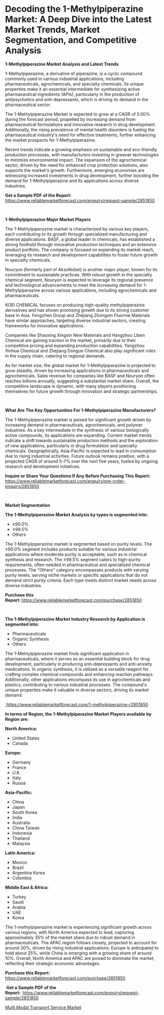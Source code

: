 <p><h1>Decoding the 1-Methylpiperazine Market: A Deep Dive into the Latest Market Trends, Market Segmentation, and Competitive Analysis</h1></p><p><strong>1-Methylpiperazine Market Analysis and Latest Trends</strong></p>
<p><p>1-Methylpiperazine, a derivative of piperazine, is a cyclic compound commonly used in various industrial applications, including pharmaceuticals, agrochemicals, and specialty chemicals. Its unique properties make it an essential intermediate for synthesizing active pharmaceutical ingredients (APIs), particularly in the production of antipsychotics and anti-depressants, which is driving its demand in the pharmaceutical sector.</p><p>The 1-Methylpiperazine Market is expected to grow at a CAGR of 5.00% during the forecast period, propelled by increasing demand from pharmaceutical formulations and innovative research in drug development. Additionally, the rising prevalence of mental health disorders is fueling the pharmaceutical industry's need for effective treatments, further enhancing the market prospects for 1-Methylpiperazine.</p><p>Recent trends indicate a growing emphasis on sustainable and eco-friendly production processes, with manufacturers investing in greener technologies to minimize environmental impact. The expansion of the agrochemical sector, driven by the need for enhanced crop protection solutions, also supports the market's growth. Furthermore, emerging economies are witnessing increased investments in drug development, further boosting the demand for 1-Methylpiperazine and its applications across diverse industries.</p></p>
<p><strong>Get a Sample PDF of the Report:&nbsp;</strong> <a href="https://www.reliablemarketforecast.com/enquiry/request-sample/2851850?utm_campaign=2755&utm_medium=2&utm_source=Github&utm_content=ia&utm_term=11032025&utm_id=1-methylpiperazine">https://www.reliablemarketforecast.com/enquiry/request-sample/2851850</a></p>
<p>&nbsp;</p>
<p><strong>1-Methylpiperazine Major Market Players</strong></p>
<p><p>The 1-Methylpiperazine market is characterized by various key players, each contributing to its growth through specialized manufacturing and diverse applications. BASF, a global leader in chemicals, has established a strong foothold through innovative production techniques and an extensive product portfolio. The company is focused on expanding its market reach, leveraging its research and development capabilities to foster future growth in specialty chemicals.</p><p>Nouryon (formerly part of AkzoNobel) is another major player, known for its commitment to sustainable practices. With robust growth in the specialty chemical segment, Nouryon is expected to leverage its regional presence and technological advancements to meet the increasing demand for 1-Methylpiperazine across various applications, including agrochemicals and pharmaceuticals.</p><p>KOEI CHEMICAL focuses on producing high-quality methylpiperazine derivatives and has shown promising growth due to its strong customer base in Asia. Fengchen Group and Zhejiang Zhongxin Fluorine Materials have similar approaches, targeting diverse industrial sectors, creating frameworks for innovative applications.</p><p>Companies like Shaoxing Xingxin New Materials and Hangzhou Liben Chemical are gaining traction in the market, primarily due to their competitive pricing and expanding production capabilities. Yangzhou Xinhua Chemical and Zhejiang Dongue Chemical also play significant roles in the supply chain, catering to regional demands.</p><p>As for market size, the global market for 1-Methylpiperazine is projected to grow steadily, driven by increasing applications in pharmaceuticals and agrochemicals. Sales revenue for companies like BASF and Nouryon often reaches billions annually, suggesting a substantial market share. Overall, the competitive landscape is dynamic, with many players positioning themselves for future growth through innovation and strategic partnerships.</p></p>
<p>&nbsp;</p>
<p><strong>What Are The Key Opportunities For 1-Methylpiperazine Manufacturers?</strong></p>
<p><p>The 1-Methylpiperazine market is poised for significant growth driven by increasing demand in pharmaceuticals, agrochemicals, and polymer industries. As a key intermediate in the synthesis of various biologically active compounds, its applications are expanding. Current market trends indicate a shift towards sustainable production methods and the exploration of new applications, particularly in drug formulation and specialty chemicals. Geographically, Asia-Pacific is expected to lead in consumption due to rising industrial activities. Future outlook remains positive, with a projected CAGR of around 5-7% over the next five years, fueled by ongoing research and development initiatives.</p></p>
<p><strong>Inquire or Share Your Questions If Any Before Purchasing This Report:</strong> <a href="https://www.reliablemarketforecast.com/enquiry/pre-order-enquiry/2851850?utm_campaign=2755&utm_medium=2&utm_source=Github&utm_content=ia&utm_term=11032025&utm_id=1-methylpiperazine">https://www.reliablemarketforecast.com/enquiry/pre-order-enquiry/2851850</a></p>
<p>&nbsp;</p>
<p><strong>Market Segmentation</strong></p>
<p><strong>The 1-Methylpiperazine Market Analysis by types is segmented into:</strong></p>
<p><ul><li>≥90.0%</li><li>≥99.5%</li><li>Others</li></ul></p>
<p><p>The 1-Methylpiperazine market is segmented based on purity levels. The ≥90.0% segment includes products suitable for various industrial applications where moderate purity is acceptable, such as in chemical synthesis and research. The ≥99.5% segment caters to high-purity requirements, often needed in pharmaceutical and specialized chemical processes. The "Others" category encompasses products with varying purity levels, serving niche markets or specific applications that do not demand strict purity criteria. Each type meets distinct market needs across diverse industries.</p></p>
<p><strong>Purchase this Report:&nbsp;</strong><a href="https://www.reliablemarketforecast.com/purchase/2851850?utm_campaign=2755&utm_medium=2&utm_source=Github&utm_content=ia&utm_term=11032025&utm_id=1-methylpiperazine">https://www.reliablemarketforecast.com/purchase/2851850</a></p>
<p>&nbsp;</p>
<p><strong>The 1-Methylpiperazine Market Industry Research by Application is segmented into:</strong></p>
<p><ul><li>Pharmaceuticals</li><li>Organic Synthesis</li><li>Others</li></ul></p>
<p><p>The 1-Methylpiperazine market finds significant application in pharmaceuticals, where it serves as an essential building block for drug development, particularly in producing anti-depressants and anti-anxiety medications. In organic synthesis, it is utilized as a versatile reagent for crafting complex chemical compounds and enhancing reaction pathways. Additionally, other applications encompass its use in agrochemicals and plastics, contributing to various industrial processes. The compound's unique properties make it valuable in diverse sectors, driving its market demand.</p></p>
<p><a href="https://www.reliablemarketforecast.com/1-methylpiperazine-r2851850?utm_campaign=2755&utm_medium=2&utm_source=Github&utm_content=ia&utm_term=11032025&utm_id=1-methylpiperazine">&nbsp;https://www.reliablemarketforecast.com/1-methylpiperazine-r2851850</a></p>
<p><strong>In terms of Region, the 1-Methylpiperazine Market Players available by Region are:</strong></p>
<p>
    <p> <strong> North America: </strong>
        <ul>
            <li>United States</li>
            <li>Canada</li>
        </ul>
        </p> 
    <p> <strong> Europe: </strong>
        <ul>
            <li>Germany</li>
            <li>France</li>
            <li>U.K.</li>
            <li>Italy</li>
            <li>Russia</li>
        </ul>
        </p> 
    <p> <strong> Asia-Pacific: </strong>
        <ul>
            <li>China</li>
            <li>Japan</li>
            <li>South Korea</li>
            <li>India</li>
            <li>Australia</li>
            <li>China Taiwan</li>
            <li>Indonesia</li>
            <li>Thailand</li>
            <li>Malaysia</li>
        </ul>
        </p> 
    <p> <strong> Latin America: </strong>
        <ul>
            <li>Mexico</li>
            <li>Brazil</li>
            <li>Argentina Korea</li>
            <li>Colombia</li>
        </ul>
        </p> 
    <p> <strong> Middle East & Africa: </strong>
        <ul>
            <li>Turkey</li>
            <li>Saudi</li>
            <li>Arabia</li>
            <li>UAE</li>
            <li>Korea</li>
        </ul>
    </p>
    </p>
<p><p>The 1-methylpiperazine market is experiencing significant growth across various regions, with North America expected to lead, capturing approximately 35% of the market share due to robust demand in pharmaceuticals. The APAC region follows closely, projected to account for around 30%, driven by rising industrial applications. Europe is anticipated to hold about 25%, while China is emerging with a growing share of around 10%. Overall, North America and APAC are poised to dominate the market, reflecting their strategic economic advantages.</p></p>
<p><strong>Purchase this Report: </strong><a href="https://www.reliablemarketforecast.com/purchase/2851850?utm_campaign=2755&utm_medium=2&utm_source=Github&utm_content=ia&utm_term=11032025&utm_id=1-methylpiperazine">https://www.reliablemarketforecast.com/purchase/2851850</a></p>
<p>&nbsp;<strong>Get a Sample PDF of the Report:&nbsp;&nbsp;</strong><a href="https://www.reliablemarketforecast.com/enquiry/request-sample/2851850?utm_campaign=2755&utm_medium=2&utm_source=Github&utm_content=ia&utm_term=11032025&utm_id=1-methylpiperazine">https://www.reliablemarketforecast.com/enquiry/request-sample/2851850</a></p>
<p><strong></strong></p>
<p><p><a href="https://github.com/suleimannichelle7/Market-Research-Report-List-1/blob/main/multi-modal-transport-service-market.md?utm_campaign=2755&utm_medium=2&utm_source=Github&utm_content=ia&utm_term=11032025&utm_id=1-methylpiperazine">Multi Modal Transport Service Market</a></p></p>